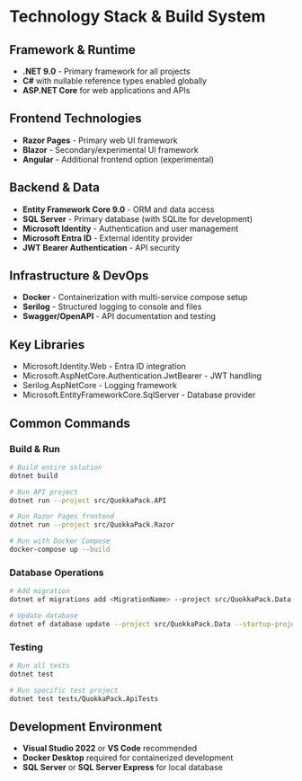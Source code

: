 # Technology Stack & Build System

## Framework & Runtime
- **.NET 9.0** - Primary framework for all projects
- **C#** with nullable reference types enabled globally
- **ASP.NET Core** for web applications and APIs

## Frontend Technologies
- **Razor Pages** - Primary web UI framework
- **Blazor** - Secondary/experimental UI framework
- **Angular** - Additional frontend option (experimental)

## Backend & Data
- **Entity Framework Core 9.0** - ORM and data access
- **SQL Server** - Primary database (with SQLite for development)
- **Microsoft Identity** - Authentication and user management
- **Microsoft Entra ID** - External identity provider
- **JWT Bearer Authentication** - API security

## Infrastructure & DevOps
- **Docker** - Containerization with multi-service compose setup
- **Serilog** - Structured logging to console and files
- **Swagger/OpenAPI** - API documentation and testing

## Key Libraries
- Microsoft.Identity.Web - Entra ID integration
- Microsoft.AspNetCore.Authentication.JwtBearer - JWT handling
- Serilog.AspNetCore - Logging framework
- Microsoft.EntityFrameworkCore.SqlServer - Database provider

## Common Commands

### Build & Run
```bash
# Build entire solution
dotnet build

# Run API project
dotnet run --project src/QuokkaPack.API

# Run Razor Pages frontend
dotnet run --project src/QuokkaPack.Razor

# Run with Docker Compose
docker-compose up --build
```

### Database Operations
```bash
# Add migration
dotnet ef migrations add <MigrationName> --project src/QuokkaPack.Data --startup-project src/QuokkaPack.API

# Update database
dotnet ef database update --project src/QuokkaPack.Data --startup-project src/QuokkaPack.API
```

### Testing
```bash
# Run all tests
dotnet test

# Run specific test project
dotnet test tests/QuokkaPack.ApiTests
```

## Development Environment
- **Visual Studio 2022** or **VS Code** recommended
- **Docker Desktop** required for containerized development
- **SQL Server** or **SQL Server Express** for local database